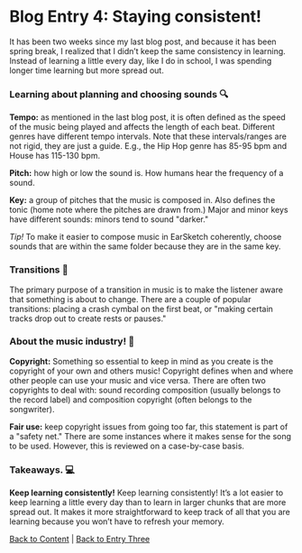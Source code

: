 # Blog Entry 4: Staying consistent!
It has been two weeks since my last blog post, and because it has been spring break, I realized that I didn’t keep the same consistency in learning. Instead of learning a little every day, like I do in school, I was spending longer time learning but more spread out. 

### Learning about planning and choosing sounds 🔍

**Tempo:** as mentioned in the last blog post, it is often defined as the speed of the music being played and affects the length of each beat. Different genres have different tempo intervals. Note that these intervals/ranges are not rigid, they are just a guide. E.g., the Hip Hop genre has 85-95 bpm and House has 115-130 bpm.

**Pitch:** how high or low the sound is. How humans hear the frequency of a sound. 

**Key:** a group of pitches that the music is composed in. Also defines the tonic (home note where the pitches are drawn from.) Major and minor keys have different sounds: minors tend to sound "darker."

*Tip!* To make it easier to compose music in EarSketch coherently, choose sounds that are within the same folder because they are in the same key.
 

### Transitions 🌊
The primary purpose of a transition in music is to make the listener aware that something is about to change. There are a couple of popular transitions: placing a crash cymbal on the first beat, or "making certain tracks drop out to create rests or pauses."

### About the music industry! 🎹

**Copyright:** Something so essential to keep in mind as you create is the copyright of your own and others music! Copyright defines when and where other people can use your music and vice versa. There are often two copyrights to deal with: sound recording composition (usually belongs to the record label) and composition copyright (often belongs to the songwriter).

**Fair use:** keep copyright issues from going too far, this statement is part of a "safety net." There are some instances where it makes sense for the song to be used. However, this is reviewed on a case-by-case basis.


### Takeaways. 💻
**Keep learning consistently!** Keep learning consistently! It’s a lot easier to keep learning a little every day than to learn in larger chunks that are more spread out. It makes it more straightforward to keep track of all that you are learning because you won’t have to refresh your memory.

[Back to Content](../README.md) 
|
[Back to Entry Three](entry-three.md)






